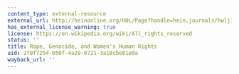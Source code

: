 ```yaml
---
content_type: external-resource
external_url: http://heinonline.org/HOL/Page?handle=hein.journals/hwlj17&div=7&id=&page=&collection=journals
has_external_license_warning: true
license: https://en.wikipedia.org/wiki/All_rights_reserved
status: ''
title: Rape, Genocide, and Women's Human Rights
uid: 2f0f7254-b50f-4a29-9721-3a18cbe81e0a
wayback_url: ''
---
```

